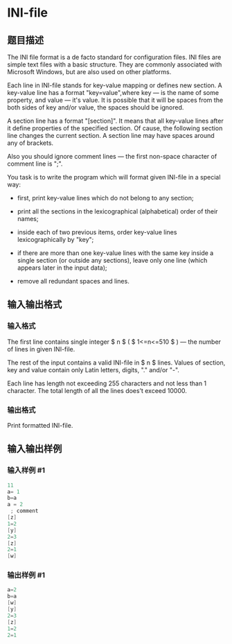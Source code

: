 # INI-file

## 题目描述

The INI file format is a de facto standard for configuration files. INI files are simple text files with a basic structure. They are commonly associated with Microsoft Windows, but are also used on other platforms.

Each line in INI-file stands for key-value mapping or defines new section. A key-value line has a format "key=value",where key — is the name of some property, and value — it's value. It is possible that it will be spaces from the both sides of key and/or value, the spaces should be ignored.

A section line has a format "\[section\]". It means that all key-value lines after it define properties of the specified section. Of cause, the following section line changes the current section. A section line may have spaces around any of brackets.

Also you should ignore comment lines — the first non-space character of comment line is ";".

You task is to write the program which will format given INI-file in a special way:

- first, print key-value lines which do not belong to any section;

- print all the sections in the lexicographical (alphabetical) order of their names;

- inside each of two previous items, order key-value lines lexicographically by "key";

- if there are more than one key-value lines with the same key inside a single section (or outside any sections), leave only one line (which appears later in the input data);

- remove all redundant spaces and lines.

## 输入输出格式

### 输入格式

The first line contains single integer $ n $ ( $ 1<=n<=510 $ ) — the number of lines in given INI-file.

The rest of the input contains a valid INI-file in $ n $ lines. Values of section, key and value contain only Latin letters, digits, "." and/or "-".

Each line has length not exceeding 255 characters and not less than 1 character. The total length of all the lines does’t exceed 10000.

### 输出格式

Print formatted INI-file.

## 输入输出样例

### 输入样例 #1

```cpp
11
a= 1
b=a
a = 2
 ; comment
[z]
1=2
[y]
2=3
[z]
2=1
[w]

```
### 输出样例 #1

```cpp
a=2
b=a
[w]
[y]
2=3
[z]
1=2
2=1

```
